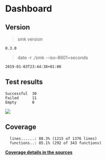 Dashboard
=========

Version
-------
> smk version

```
0.3.0
```

> date -r ./smk --iso-8601=seconds

```
2019-01-03T23:44:38+01:00
```

Test results
------------
```
Successful  30
Failed      11
Empty       0
```
![](img/tests.png)

Coverage
--------

```
  lines......: 88.3% (1215 of 1376 lines)
  functions..: 85.1% (292 of 343 functions)
```

[**Coverage details in the sources**](http://lionel.draghi.free.fr/smk/lcov/src/index.html)

